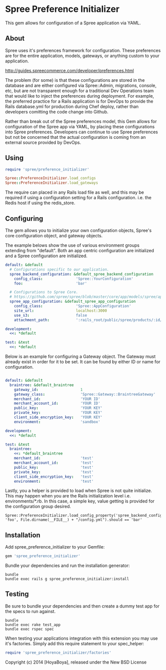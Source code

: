 Spree Preference Initializer
============================

This gem allows for configuration of a Spree application via YAML.

About
-----

Spree uses it's preferences framework for configuration. These preferences are for the entire application, models, gateways, or anything custom to your application.

http://guides.spreecommerce.com/developer/preferences.html

The problem (for some) is that these configurations are stored in the database and are either configured via Spree::Admin, migrations, console, etc, but are not transparent enough for a traditional Dev Operations team that would like to inject the preferences during deployment. For example, the preferred practice for a Rails application is for DevOps to provide the Rails database.yml for production during Chef deploy, rather than developers comitting the code change into Github.

Rather than break out of the Spree preferences model, this Gem allows for configuration of the Spree app via YAML, by placing these configurations into Spree preferences. Developers can continue to use Spree preferences but not be concerned that the actual configuration is coming from an external source provided by DevOps.

Using
-----

```config/initializers/spree.rb
require 'spree/preference_initializer'

Spree::PreferenceInitializer.load_configs
Spree::PreferenceInitializer.load_gateways
```

The require can placed in any Rails load file as well, and this may be required if using a configuration setting for a Rails configuration. i.e. the Redis host if using the redis_store.

Configuring
-----------

The gem allows you to initialize your own configuration objects, Spree's core configuration object, and gateway objects.

The example belows show the use of various environment groups extending from "default". Both an app centric configuration are initialized and a Spree configuration are initialized.

```config/config.yml
default: &default
  # Configurations specific to our application.
  spree_backend_configuration: &default_spree_backend_configuration
    config_class:               'Spree::YourConfiguration'
    foo:                        'bar'

  # Configurations to Spree Core.
  # https://github.com/spree/spree/blob/master/core/app/models/spree/app_configuration.rb  
  spree_app_configuration: &default_spree_app_configuration
    config_class:               'Spree::AppConfiguration'
    site_url:                   localhost:3000
    use_s3:                     false 
    attachment_path:            ':rails_root/public/spree/products/:id/:style/:basename.:extension'

development:
  <<: *default

test: &test
  <<: *default

```

Below is an example for configuring a Gateway object. The Gateway must already exist in order for it to be set. It can be found by either ID or name for configuration.

```config/gateways.yml

default: &default
  braintree: &default_braintree
    gateway_id:                   1
    gateway_class:                'Spree::Gateway::BraintreeGateway'
    merchant_id:                  'YOUR ID'
    merchant_account_id:          'YOUR ID'
    public_key:                   'YOUR KEY'
    private_key:                  'YOUR KEY'
    client_side_encryption_key:   'YOUR KEY'
    environment:                  'sandbox'

development:
  <<: *default

test: &test
  braintree:
    <<: *default_braintree
    merchant_id:                  'test'
    merchant_account_id:          'test'
    public_key:                   'test'
    private_key:                  'test'
    client_side_encryption_key:   'test'
    environment:                  'test'

```

Lastly, you a helper is provided to load when Spree is not quite initialize. This may happen when you are the Rails initialization level i.e. environments/*.rb. In this case, a simple key, value getting is provided for the configuration group desired.

```
Spree::PreferenceInitializer.load_config_property('spree_backend_configuration', 'foo', File.dirname(__FILE__) + "/config.yml").should == 'bar'
```


Installation
------------

Add spree_preference_initializer to your Gemfile:

```ruby
gem 'spree_preference_initializer'
```

Bundle your dependencies and run the installation generator:

```shell
bundle
bundle exec rails g spree_preference_initializer:install
```

Testing
-------

Be sure to bundle your dependencies and then create a dummy test app for the specs to run against.

```shell
bundle
bundle exec rake test_app
bundle exec rspec spec
```

When testing your applications integration with this extension you may use it's factories.
Simply add this require statement to your spec_helper:

```ruby
require 'spree_preference_initializer/factories'
```

Copyright (c) 2014 [HoyaBoya], released under the New BSD License
